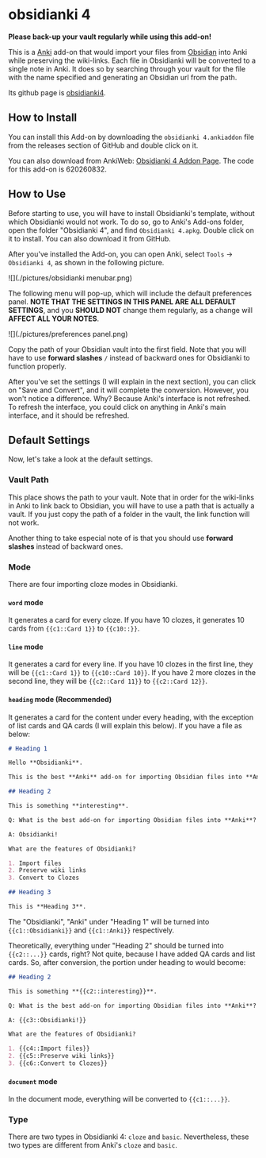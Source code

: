 # obsidianki 4

**Please back-up your vault regularly while using this add-on!**

This is a [Anki](https://github.com/ankitects) add-on that would import your files from [Obsidian](https://obsidian.md) into Anki while preserving the wiki-links. Each file in Obsidianki will be converted to a single note in Anki. It does so by searching through your vault for the file with the name specified and generating an Obsidian url from the path. 

Its github page is [obsidianki4](https://github.com/wxxedu/obsidianki4). 

## How to Install

You can install this Add-on by downloading the `obsidianki 4.ankiaddon` file from the releases section of GitHub and double click on it. 

You can also download from AnkiWeb: [Obsidianki 4 Addon Page](https://ankiweb.net/shared/info/620260832). The code for this add-on is 620260832.

## How to Use

Before starting to use, you will have to install Obsidianki's template, without which Obsidianki would not work. To do so, go to Anki's Add-ons folder, open the folder "Obsidianki 4", and find `Obsidianki 4.apkg`. Double click on it to install. You can also download it from GitHub. 

After you've installed the Add-on, you can open Anki, select `Tools` -> `Obsidianki 4`, as shown in the following picture.

![](./pictures/obsidianki menubar.png)

The following menu will pop-up, which will include the default preferences panel. **NOTE THAT THE SETTINGS IN THIS PANEL ARE ALL DEFAULT SETTINGS**, and you **SHOULD NOT** change them regularly, as a change will **AFFECT ALL YOUR NOTES**.

![](./pictures/preferences panel.png)

Copy the path of your Obsidian vault into the first field. Note that you will have to use **forward slashes** `/` instead of backward ones for Obsidianki to function properly. 

After you've set the settings (I will explain in the next section), you can click on "Save and Convert", and it will complete the conversion. However, you won't notice a difference. Why? Because Anki's interface is not refreshed. To refresh the interface, you could click on anything in Anki's main interface, and it should be refreshed. 

## Default Settings

Now, let's take a look at the default settings. 

### Vault Path

This place shows the path to your vault. Note that in order for the wiki-links in Anki to link back to Obsidian, you will have to use a path that is actually a vault. If you just copy the path of a folder in the vault, the link function will not work. 

Another thing to take especial note of is that you should use **forward slashes** instead of backward ones. 

### Mode

There are four importing cloze modes in Obsidianki. 

#### `word` mode

It generates a card for every cloze. If you have 10 clozes, it generates 10 cards from `{{c1::Card 1}}` to `{{c10::}}`.

#### `line` mode

It generates a card for every line. If you have 10 clozes in the first line, they will be `{{c1::Card 1}}` to `{{c10::Card 10}}`. If you have 2 more clozes in the second line, they will be `{{c2::Card 11}}` to `{{c2::Card 12}}`.

#### `heading` mode (Recommended)

It generates a card for the content under every heading, with the exception of list cards and QA cards (I will explain this below). If you have a file as below:

```markdown
# Heading 1

Hello **Obsidianki**.

This is the best **Anki** add-on for importing Obsidian files into **Anki**.

## Heading 2

This is something **interesting**.

Q: What is the best add-on for importing Obsidian files into **Anki**?

A: Obsidianki!

What are the features of Obsidianki?

1. Import files
2. Preserve wiki links
3. Convert to Clozes

## Heading 3

This is **Heading 3**.

```

The "Obsidianki", "Anki" under "Heading 1" will be turned into `{{c1::Obsidianki}}` and `{{c1::Anki}}` respectively.

Theoretically, everything under "Heading 2" should be turned into `{{c2::...}}` cards, right? Not quite, because I have added QA cards and list cards. So, after conversion, the portion under heading to would become:

```markdown
## Heading 2

This is something **{{c2::interesting}}**.

Q: What is the best add-on for importing Obsidian files into **Anki**?

A: {{c3::Obsidianki!}}

What are the features of Obsidianki?

1. {{c4::Import files}}
2. {{c5::Preserve wiki links}}
3. {{c6::Convert to Clozes}}
```

#### `document` mode

In the document mode, everything will be converted to `{{c1::...}}`.

### Type

There are two types in Obsidianki 4: `cloze` and `basic`. Nevertheless, these two types are different from Anki's `cloze` and `basic`. 





